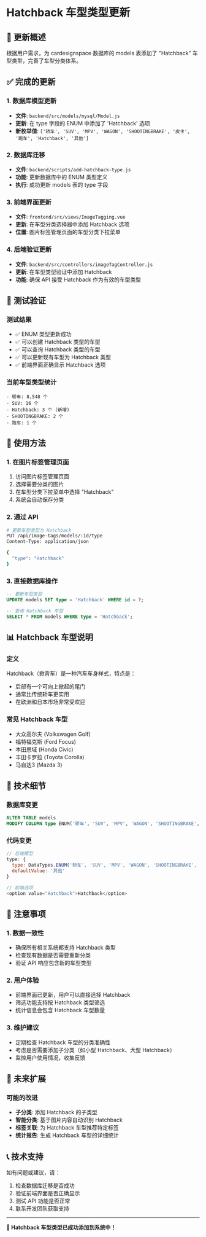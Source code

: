 # Hatchback 车型类型更新

## 🎯 更新概述

根据用户需求，为 cardesignspace 数据库的 models 表添加了 "Hatchback" 车型类型，完善了车型分类体系。

## ✅ 完成的更新

### 1. 数据库模型更新
- **文件**: `backend/src/models/mysql/Model.js`
- **更新**: 在 type 字段的 ENUM 中添加了 'Hatchback' 选项
- **新枚举值**: `['轿车', 'SUV', 'MPV', 'WAGON', 'SHOOTINGBRAKE', '皮卡', '跑车', 'Hatchback', '其他']`

### 2. 数据库迁移
- **文件**: `backend/scripts/add-hatchback-type.js`
- **功能**: 更新数据库中的 ENUM 类型定义
- **执行**: 成功更新 models 表的 type 字段

### 3. 前端界面更新
- **文件**: `frontend/src/views/ImageTagging.vue`
- **更新**: 在车型分类选择器中添加 Hatchback 选项
- **位置**: 图片标签管理页面的车型分类下拉菜单

### 4. 后端验证更新
- **文件**: `backend/src/controllers/imageTagController.js`
- **更新**: 在车型类型验证中添加 Hatchback
- **功能**: 确保 API 接受 Hatchback 作为有效的车型类型

## 🧪 测试验证

### 测试结果
- ✅ ENUM 类型更新成功
- ✅ 可以创建 Hatchback 类型的车型
- ✅ 可以查询 Hatchback 类型的车型
- ✅ 可以更新现有车型为 Hatchback 类型
- ✅ 前端界面正确显示 Hatchback 选项

### 当前车型类型统计
```
- 轿车: 8,548 个
- SUV: 16 个
- Hatchback: 3 个 (新增)
- SHOOTINGBRAKE: 2 个
- 跑车: 1 个
```

## 🚀 使用方法

### 1. 在图片标签管理页面
1. 访问图片标签管理页面
2. 选择需要分类的图片
3. 在车型分类下拉菜单中选择 "Hatchback"
4. 系统会自动保存分类

### 2. 通过 API
```bash
# 更新车型类型为 Hatchback
PUT /api/image-tags/models/:id/type
Content-Type: application/json

{
  "type": "Hatchback"
}
```

### 3. 直接数据库操作
```sql
-- 更新车型类型
UPDATE models SET type = 'Hatchback' WHERE id = ?;

-- 查询 Hatchback 车型
SELECT * FROM models WHERE type = 'Hatchback';
```

## 📊 Hatchback 车型说明

### 定义
Hatchback（掀背车）是一种汽车车身样式，特点是：
- 后部有一个可向上掀起的尾门
- 通常比传统轿车更实用
- 在欧洲和日本市场非常受欢迎

### 常见 Hatchback 车型
- 大众高尔夫 (Volkswagen Golf)
- 福特福克斯 (Ford Focus)
- 本田思域 (Honda Civic)
- 丰田卡罗拉 (Toyota Corolla)
- 马自达3 (Mazda 3)

## 🔧 技术细节

### 数据库变更
```sql
ALTER TABLE models 
MODIFY COLUMN type ENUM('轿车', 'SUV', 'MPV', 'WAGON', 'SHOOTINGBRAKE', '皮卡', '跑车', 'Hatchback', '其他') DEFAULT '其他';
```

### 代码变更
```javascript
// 后端模型
type: {
  type: DataTypes.ENUM('轿车', 'SUV', 'MPV', 'WAGON', 'SHOOTINGBRAKE', '皮卡', '跑车', 'Hatchback', '其他'),
  defaultValue: '其他'
}

// 前端选项
<option value="Hatchback">Hatchback</option>
```

## 📝 注意事项

### 1. 数据一致性
- 确保所有相关系统都支持 Hatchback 类型
- 检查现有数据是否需要重新分类
- 验证 API 响应包含新的车型类型

### 2. 用户体验
- 前端界面已更新，用户可以直接选择 Hatchback
- 筛选功能支持按 Hatchback 类型筛选
- 统计信息会包含 Hatchback 车型数量

### 3. 维护建议
- 定期检查 Hatchback 车型的分类准确性
- 考虑是否需要添加子分类（如小型 Hatchback、大型 Hatchback）
- 监控用户使用情况，收集反馈

## 🔮 未来扩展

### 可能的改进
- **子分类**: 添加 Hatchback 的子类型
- **智能分类**: 基于图片内容自动识别 Hatchback
- **标签关联**: 为 Hatchback 车型推荐特定标签
- **统计报告**: 生成 Hatchback 车型的详细统计

## 📞 技术支持

如有问题或建议，请：
1. 检查数据库迁移是否成功
2. 验证前端界面是否正确显示
3. 测试 API 功能是否正常
4. 联系开发团队获取支持

---

**🎉 Hatchback 车型类型已成功添加到系统中！**
